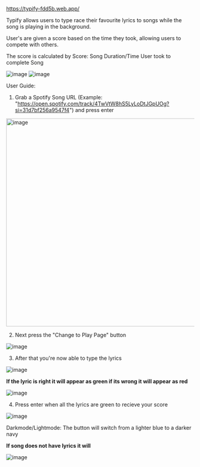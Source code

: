 https://typify-fdd5b.web.app/

Typify allows users to type race their favourite lyrics to songs while the song is playing in the background.

User's are given a score based on the time they took, allowing users to compete with others. 

The score is calculated by Score: Song Duration/Time User took to complete Song

![image](https://user-images.githubusercontent.com/57889353/168697733-27569db7-d85b-4d87-b09b-5d93b76ad1ab.png)
![image](https://user-images.githubusercontent.com/57889353/168698712-3dd80048-f707-4eb8-8b3f-50ca00af0391.png)


User Guide:
  1. Grab a Spotify Song URL (Example: "https://open.spotify.com/track/4TwVtW8hS5LyLoDtJGpUOg?si=31d7bf256a9547f4") and press enter

<img width="556" alt="image" src="https://user-images.githubusercontent.com/57889353/168697994-611b9ae4-4677-43d0-b23f-492dc53368ff.png">

  2. Next press the "Change to Play Page" button

![image](https://user-images.githubusercontent.com/57889353/168698175-0b94952b-9cde-4bae-85e0-24ab56339f0f.png)

  3. After that you're now able to type the lyrics

![image](https://user-images.githubusercontent.com/57889353/168698278-958a91cb-c988-4e1e-8ff6-48a286f0a222.png)

  **If the lyric is right it will appear as green if its wrong it will appear as red**
 
 ![image](https://user-images.githubusercontent.com/57889353/168698330-cd73319b-7d9b-4430-bdf3-52f7b8981381.png)

  4. Press enter when all the lyrics are green to recieve your score

![image](https://user-images.githubusercontent.com/57889353/168698394-777bb494-b87d-4620-840e-146bddb93185.png)

Darkmode/Lightmode: The button will switch from a lighter blue to a darker navy

**If song does not have lyrics it will**

![image](https://user-images.githubusercontent.com/57889353/168698583-799d5521-3596-47ce-b67b-67eb6e1fe6c7.png)


